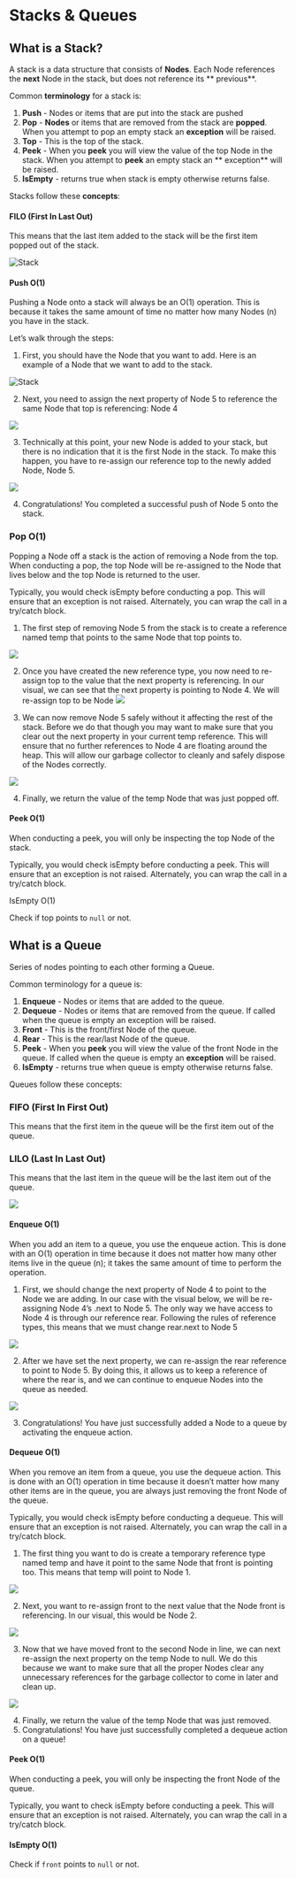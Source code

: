 # Stacks & Queues

## What is a Stack?

A stack is a data structure that consists of **Nodes**. Each Node references the **next** Node in the stack, but does
not reference its **
previous**.

Common **terminology** for a stack is:

1. **Push** - Nodes or items that are put into the stack are pushed
2. **Pop** - **Nodes** or items that are removed from the stack are **popped**. When you attempt to pop an empty stack
   an **exception** will be raised.
3. **Top** - This is the top of the stack.
4. **Peek** - When you **peek** you will view the value of the top Node in the stack. When you attempt to **peek** an
   empty stack an **
   exception** will be raised.
5. **IsEmpty** - returns true when stack is empty otherwise returns false.

Stacks follow these **concepts**:

#### FILO (First In Last Out)

This means that the last item added to the stack will be the first item popped out of the stack.

![Stack](https://codefellows.github.io/common_curriculum/data_structures_and_algorithms/Code_401/class-10/resources/images/stack1.PNG)

#### Push O(1)

Pushing a Node onto a stack will always be an O(1) operation. This is because it takes the same amount of time no matter
how many Nodes (n) you have in the stack.

Let’s walk through the steps:

1. First, you should have the Node that you want to add. Here is an example of a Node that we want to add to the stack.

![Stack](https://codefellows.github.io/common_curriculum/data_structures_and_algorithms/Code_401/class-10/resources/images/pushStack1.PNG)

2. Next, you need to assign the next property of Node 5 to reference the same Node that top is referencing: Node 4

![](https://codefellows.github.io/common_curriculum/data_structures_and_algorithms/Code_401/class-10/resources/images/pushStack2.PNG)

3. Technically at this point, your new Node is added to your stack, but there is no indication that it is the first Node
   in the stack. To make this happen, you have to re-assign our reference top to the newly added Node, Node 5.

![](https://codefellows.github.io/common_curriculum/data_structures_and_algorithms/Code_401/class-10/resources/images/pushStack3.PNG)

4. Congratulations! You completed a successful push of Node 5 onto the stack.

### Pop O(1)

Popping a Node off a stack is the action of removing a Node from the top. When conducting a pop, the top Node will be
re-assigned to the Node that lives below and the top Node is returned to the user.

Typically, you would check isEmpty before conducting a pop. This will ensure that an exception is not raised.
Alternately, you can wrap the call in a try/catch block.

1. The first step of removing Node 5 from the stack is to create a reference named temp that points to the same Node
   that top points to.

![](https://codefellows.github.io/common_curriculum/data_structures_and_algorithms/Code_401/class-10/resources/images/popStack2.PNG)

2. Once you have created the new reference type, you now need to re-assign top to the value that the next property is
   referencing. In our visual, we can see that the next property is pointing to Node 4. We will re-assign top to be Node
   ![](https://codefellows.github.io/common_curriculum/data_structures_and_algorithms/Code_401/class-10/resources/images/popStack3.PNG)

3. We can now remove Node 5 safely without it affecting the rest of the stack. Before we do that though you may want to
   make sure that you clear out the next property in your current temp reference. This will ensure that no further
   references to Node 4 are floating around the heap. This will allow our garbage collector to cleanly and safely
   dispose of the Nodes correctly.

![](https://codefellows.github.io/common_curriculum/data_structures_and_algorithms/Code_401/class-10/resources/images/popStack4.PNG)

4. Finally, we return the value of the temp Node that was just popped off.

#### Peek O(1)

When conducting a peek, you will only be inspecting the top Node of the stack.

Typically, you would check isEmpty before conducting a peek. This will ensure that an exception is not raised.
Alternately, you can wrap the call in a try/catch block.

IsEmpty O(1)

Check if top points to `null` or not.

## What is a Queue

Series of nodes pointing to each other forming a Queue.

Common terminology for a queue is:

1. **Enqueue** - Nodes or items that are added to the queue.
2. **Dequeue** - Nodes or items that are removed from the queue. If called when the queue is empty an exception will be
   raised.
3. **Front** - This is the front/first Node of the queue.
4. **Rear** - This is the rear/last Node of the queue.
5. **Peek** - When you **peek** you will view the value of the front Node in the queue. If called when the queue is
   empty an
   **exception** will be raised.
6. **IsEmpty** - returns true when queue is empty otherwise returns false.

Queues follow these concepts:

### FIFO (First In First Out)

This means that the first item in the queue will be the first item out of the queue.

### LILO (Last In Last Out)

This means that the last item in the queue will be the last item out of the queue.

![](https://codefellows.github.io/common_curriculum/data_structures_and_algorithms/Code_401/class-10/resources/images/Enqueue1.PNG)

#### Enqueue O(1)

When you add an item to a queue, you use the enqueue action. This is done with an O(1) operation in time because it does
not matter how many other items live in the queue (n); it takes the same amount of time to perform the operation.

1. First, we should change the next property of Node 4 to point to the Node we are adding. In our case with the visual
   below, we will be re-assigning Node 4’s .next to Node 5. The only way we have access to Node 4 is through our
   reference rear. Following the rules of reference types, this means that we must change rear.next to Node 5

![](https://codefellows.github.io/common_curriculum/data_structures_and_algorithms/Code_401/class-10/resources/images/Enqueue2.PNG)

2. After we have set the next property, we can re-assign the rear reference to point to Node 5. By doing this, it allows
   us to keep a reference of where the rear is, and we can continue to enqueue Nodes into the queue as needed.

![](https://codefellows.github.io/common_curriculum/data_structures_and_algorithms/Code_401/class-10/resources/images/Enqueue3.PNG)

3. Congratulations! You have just successfully added a Node to a queue by activating the enqueue action.

#### Dequeue O(1)

When you remove an item from a queue, you use the dequeue action. This is done with an O(1) operation in time because it
doesn’t matter how many other items are in the queue, you are always just removing the front Node of the queue.

Typically, you would check isEmpty before conducting a dequeue. This will ensure that an exception is not raised.
Alternately, you can wrap the call in a try/catch block.

1. The first thing you want to do is create a temporary reference type named temp and have it point to the same Node
   that front is pointing too. This means that temp will point to Node 1.

![](https://codefellows.github.io/common_curriculum/data_structures_and_algorithms/Code_401/class-10/resources/images/Dequeue1.PNG)

2. Next, you want to re-assign front to the next value that the Node front is referencing. In our visual, this would be
   Node 2.

![](https://codefellows.github.io/common_curriculum/data_structures_and_algorithms/Code_401/class-10/resources/images/Dequeue2.PNG)

3. Now that we have moved front to the second Node in line, we can next re-assign the next property on the temp Node to
   null. We do this because we want to make sure that all the proper Nodes clear any unnecessary references for the
   garbage collector to come in later and clean up.

![](https://codefellows.github.io/common_curriculum/data_structures_and_algorithms/Code_401/class-10/resources/images/Dequeue3.PNG)

4. Finally, we return the value of the temp Node that was just removed.
5. Congratulations! You have just successfully completed a dequeue action on a queue!

#### Peek O(1)

When conducting a peek, you will only be inspecting the front Node of the queue.

Typically, you want to check isEmpty before conducting a peek. This will ensure that an exception is not raised.
Alternately, you can wrap the call in a try/catch block.

#### IsEmpty O(1)

Check if `front` points to `null` or not.

